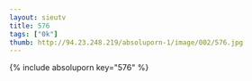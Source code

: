 ```yaml
--- 
layout: sieutv
title: 576
tags: ["0k"]
thumb: http://94.23.248.219/absoluporn-1/image/002/576.jpg
---
```

{% include absoluporn key="576" %} 
